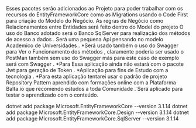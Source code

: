 Esses pacotes  serão adicionados ao Projeto para  poder trabalhar com 
os recursos do EntityFrameworkCore como as Migrations 
usando o Code First para criação do Modelo do Negócio.
As regras de Negócio como Relacionamentos entre Entidades será feito 
dentro do Model do projeto 
O uso do Banco adotado será o Banco SqlServer para realização dos
métodos de acesso a dados .
Será uma pequena Api pensando no modelo Academico de Universidades .
*Será usado também o uso do Swagger para Ver o Funcionamento dos métodos ,
claramente poderia ser usado o PostMan também sem uso do Swagger más para este 
caso de exemplo será com Swagger .
*Para Essa aplicação ainda não estará com o pacote Jwt para geração de Token .
*Aplicação para fins de Estudo com a tecnologia .
*Para esta aplicação tentarei usar o padrão de projeto Repository Pattern aprendido com 
formações online com a Plataforma Balta.io que recomendo estudos a toda Comunidade .
Será aplicado para testar o aprendizado com o conteúdo.


dotnet add package Microsoft.EntityFrameworkCore --version 3.1.14
dotnet add package Microsoft.EntityFrameworkCore.Design --version 3.1.14
dotnet add package Microsoft.EntityFrameworkCore.SqlServer --version 3.1.14